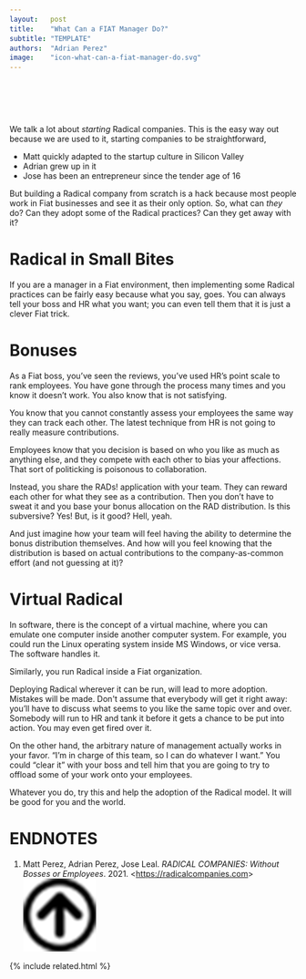 ```yaml
---
layout:   post
title:    "What Can a FIAT Manager Do?"
subtitle: "TEMPLATE"
authors:  "Adrian Perez"
image:    "icon-what-can-a-fiat-manager-do.svg"
---
```


<div style="display:none;">
 <p>Since a <span class="_paradigm">Fiat</span> manager can do anything she wants with her team, she can experiment with <span class="_paradigm">Radical</span> practices. She can always say they are just a &ldquo;clever&rdquo; <span class="_paradigm">Fiat</span> technique to lessen her load.</p>
</div>

<h1>&nbsp;</h1>
 <p>We talk a lot about <em>starting</em> <span class="_paradigm">Radical</span> companies. This is the easy way out because we are used to it, starting companies to be straightforward,</p>
  <ul>
   <li>Matt quickly adapted to the startup culture in Silicon Valley</li>
   <li>Adrian grew up in it</li>
   <li>Jose has been an entrepreneur since the tender age of 16</li>
  </ul>
 <p>But building a <span class="_paradigm">Radical</span> company from scratch is a hack because most people work in <span class="_paradigm">Fiat</span> businesses and see it as their only option. So, what can <em>they</em> do? Can they adopt some of the <span class="_paradigm">Radical</span> practices? Can they get away with it?</p>

<h1>Radical in Small Bites</h1>
 <p>If you are a manager in a <span class="_paradigm">Fiat</span> environment, then implementing some <span class="_paradigm">Radical</span> practices can be fairly easy because what you say, goes. You can always tell your boss and HR what you want; you can even tell them that it is just a clever <span class="_paradigm">Fiat</span> trick.</p>

<h1>Bonuses</h1>
 <p>As a <span class="_paradigm">Fiat</span> boss, you’ve seen the reviews, you’ve used HR’s point scale to rank employees. You have gone through the process many times and you know it doesn’t work. You also know that is not satisfying.</p>
 <p>You know that you cannot constantly assess your employees the same way they can track each other. The latest technique from HR is not going to really measure contributions.</p>
 <p>Employees know that you decision is based on who you like as much as anything else, and they compete with each other to bias your affections. That sort of politicking is poisonous to collaboration.</p>
 <p>Instead, you share the RADs! application with your team. They can reward each other for what they see as a contribution. Then you don’t have to sweat it and you base your bonus allocation on the <span class="_paradigm">RAD</span> distribution. Is this subversive? Yes! But, is it good? Hell, yeah.</p>
 <p>And just imagine how your team will feel having the ability to determine the bonus distribution themselves. And how will you feel knowing that the distribution is based on actual contributions to the company-as-common effort (and not guessing at it)?</p>

<h1>Virtual Radical</h1>
 <p>In software, there is the concept of a virtual machine, where you can emulate one computer inside another computer system. For example, you could run the Linux operating system inside MS Windows, or vice versa. The software handles it.</p>
 <p>Similarly, you run <span class="_paradigm">Radical</span> inside a <span class="_paradigm">Fiat</span> organization.</p>
 <p>Deploying <span class="_paradigm">Radical</span> wherever it can be run, will lead to more adoption. Mistakes will be made. Don't assume that everybody will get it right away: you’ll have to discuss what seems to you like the same topic over and over. Somebody will run to HR and tank it before it gets a chance to be put into action. You may even get fired over it.</p>
 <p>On the other hand, the arbitrary nature of management actually works in your favor. “I’m in charge of this team, so I can do whatever I want.” You could &ldquo;clear it&rdquo; with your boss and tell him that you are going to try to offload some of your work onto your employees. </p>
 <p>Whatever you do, try this and help the adoption of the <span class="_paradigm">Radical</span> model. It will be good for you and the world.</p>

<h1 class="_section">ENDNOTES</h1>
 <ol>
  <li id="en01">
   <p class="_list-item">
    Matt Perez, Adrian Perez, Jose Leal.
    <em>RADICAL COMPANIES: Without Bosses or Employees</em>.
    2021.
    <<a href="https://radicalcompanies.com" target="_blank">https://radicalcompanies.com</a>>
    <a class="_uparrow" href="#bm01"><img src="/assets/img/arrow-up-icon.png"></a>
   </p>
  </li>
 </ol>

{% include related.html %}
